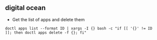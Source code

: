 ## digital ocean
- Get the list of apps and delete them
```
doctl apps list --format ID | xargs -I {} bash -c "if [[ '{}' != ID ]]; then doctl apps delete -f {}; fi"
```
